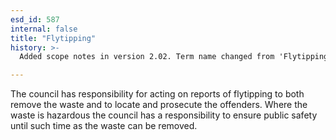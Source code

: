 ```yaml
---
esd_id: 587
internal: false
title: "Flytipping"
history: >-
  Added scope notes in version 2.02. Term name changed from 'Flytipping' to 'Refuse - flytipping ' in version 3.00. Name changed to 'Flytipping' in version 4.00.

---
```


The council has responsibility for acting on reports of flytipping to both remove the waste and to locate and prosecute the offenders.  Where the waste is hazardous the council has a responsibility to ensure public safety until such time as the waste can be removed.

